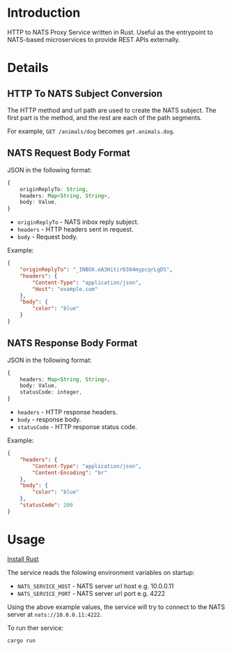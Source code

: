 # Introduction

HTTP to NATS Proxy Service written in Rust. Useful as the entrypoint to
NATS-based microservices to provide REST APIs externally.

# Details

## HTTP To NATS Subject Conversion

The HTTP method and url path are used to create the NATS subject. The first part
is the method, and the rest are each of the path segments.

For example, `GET /animals/dog` becomes `get.animals.dog`.

## NATS Request Body Format

JSON in the following format:

```typescript
{
    originReplyTo: String,
    headers: Map<String, String>,
    body: Value,
}
```

- `originReplyTo` - NATS inbox reply subject.
- `headers` - HTTP headers sent in request.
- `body` - Request body.

Example:

```json
{
    "originReplyTo": "_INBOX.eA3HitirD384mypcqrLgDS",
    "headers": {
        "Content-Type": "application/json",
        "Host": "example.com"
    },
    "body": {
        "color": "blue"
    }
}
```

## NATS Response Body Format

JSON in the following format:

```typescript
{
    headers: Map<String, String>,
    body: Value,
    statusCode: integer,
}
```

- `headers` - HTTP response headers.
- `body` - response body.
- `statusCode` - HTTP response status code.

Example:

```json
{
    "headers": {
        "Content-Type": "application/json",
        "Content-Encoding": "br"
    },
    "body": {
        "color": "blue"
    },
    "statusCode": 200
}
```

# Usage

[Install Rust](https://www.rust-lang.org/learn/get-started)

The service reads the folowing environment variables on startup:

- `NATS_SERVICE_HOST` - NATS server url host e.g. 10.0.0.11
- `NATS_SERVICE_PORT` - NATS server url port e.g. 4222

Using the above example values, the service will try to connect to the NATS
server at `nats://10.0.0.11:4222`.

To run ther service:

```bash
cargo run
```
